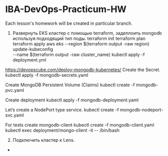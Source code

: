 # IBA-DevOps-Practicum-HW
Each lesson's homework will be created in particular branch.

1.	Развернуть EKS кластер с помощью terraform, задеплоить mongodb используя подходящий тип поды.
terraform init
terraform plan
terraform apply
aws eks --region $(terraform output -raw region) update-kubeconfig \
    --name $(terraform output -raw cluster_name)
kubectl apply -f deployment.yml

https://devopscube.com/deploy-mongodb-kubernetes/
Create the Secret.
kubectl apply -f mongodb-secrets.yaml

Create MongoDB Persistent Volume (Claims)
kubectl create -f mongodb-pvc.yaml

Create deployment
kubectl apply -f mongodb-deployment.yaml

Let’s create a NodePort type service.
kubectl create -f mongodb-nodeport-svc.yaml

For tests create mongodb-client
kubectl create -f mongodb-client.yaml
kubectl exec deployment/mongo-client -it -- /bin/bash


2.	Подключить кластер к Lens.
+

